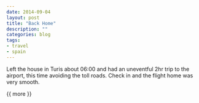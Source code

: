 ```yaml
---
date: 2014-09-04
layout: post
title: "Back Home"
description: ""
categories: blog
tags:
- travel
- spain
---
```


<!--more-->
 Left the house in Turis about 06:00 and had an uneventful 2hr trip to the airport, this time avoiding the toll roads. Check in and the flight home was very smooth.

{{ more }}

